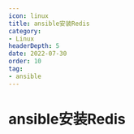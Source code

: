 ```yaml
---
icon: linux
title: ansible安装Redis
category: 
- Linux
headerDepth: 5
date: 2022-07-30
order: 10
tag:
- ansible
---
```


<!-- more -->

# ansible安装Redis
